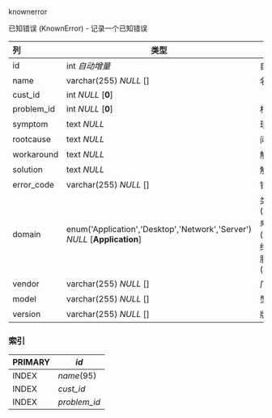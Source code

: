 knownerror

已知错误 (KnownError) - 记录一个已知错误





| 列         | 类型                                                         | 注释                                                         |
| :--------- | ------------------------------------------------------------ | ------------------------------------------------------------ |
| id         | int *自动增量*                                               | 自增ID                                                       |
| name       | varchar(255) *NULL* []                                       | 名称                                                         |
| cust_id    | int *NULL* [**0**]                                           |                                                              |
| problem_id | int *NULL* [**0**]                                           | 相关问题                                                     |
| symptom    | text *NULL*                                                  | 现象                                                         |
| rootcause  | text *NULL*                                                  | 问题根源                                                     |
| workaround | text *NULL*                                                  | 解决过程                                                     |
| solution   | text *NULL*                                                  | 解决方案                                                     |
| error_code | varchar(255) *NULL* []                                       | 错误代码                                                     |
| domain     | enum('Application','Desktop','Network','Server') *NULL* [**Application**] | 类型，应用 (Application), 桌面 (Desktop), 网络 (Network), 服务器 (Server) |
| vendor     | varchar(255) *NULL* []                                       | 厂商                                                         |
| model      | varchar(255) *NULL* []                                       | 型号                                                         |
| version    | varchar(255) *NULL* []                                       | 版本                                                         |

### 索引

| PRIMARY | *id*         |
| :------ | ------------ |
| INDEX   | *name*(95)   |
| INDEX   | *cust_id*    |
| INDEX   | *problem_id* |